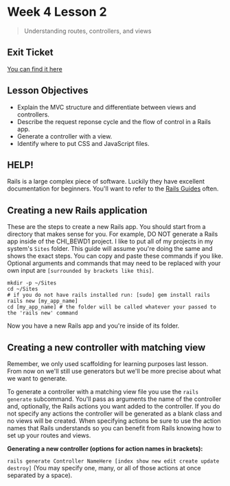 # Week 4 Lesson 2

> Understanding routes, controllers, and views

## Exit Ticket

[You can find it here](https://docs.google.com/forms/d/1f3uiOqDMThtl77Vwm62KeNyBse41Ult93d0LjoyYt9A/viewform)

## Lesson Objectives

- Explain the MVC structure and differentiate between views and controllers.
- Describe the request reponse cycle and the flow of control in a Rails app.
- Generate a controller with a view.
- Identify where to put CSS and JavaScript files.

## HELP!

Rails is a large complex piece of software. Luckily they have excellent documentation for beginners. You'll want to refer to the [Rails Guides](http://guides.rubyonrails.org) often.

## Creating a new Rails application

These are the steps to create a new Rails app. You should start from a directory that makes sense for you. For example, DO NOT generate a Rails app inside of the CHI_BEWD1 project. I like to put all of my projects in my system's `Sites` folder. This guide will assume you're doing the same and shows the exact steps. You can copy and paste these commands if you like. Optional arguments and commands that may need to be replaced with your own input are `[surrounded by brackets like this]`.

```
mkdir -p ~/Sites
cd ~/Sites
# if you do not have rails installed run: [sudo] gem install rails
rails new [my_app_name]
cd [my_app_name] # the folder will be called whatever your passed to the 'rails new' command
```

Now you have a new Rails app and you're inside of its folder.

## Creating a new controller with matching view

Remember, we only used scaffolding for learning purposes last lesson. From now on we'll still use generators but we'll be more precise about what we want to generate.

To generate a controller with a matching view file you use the `rails generate` subcommand. You'll pass as arguments the name of the controller and, optionally, the Rails actions you want added to the controller. If you do not specify any actions the controller will be generated as a blank class and no views will be created. When specifying actions be sure to use the action names that Rails understands so you can benefit from Rails knowing how to set up your routes and views.

__Generating a new controller (options for action names in brackets):__

`rails generate Controller NameHere [index show new edit create update destroy]` (You may specify one, many, or all of those actions at once separated by a space).


